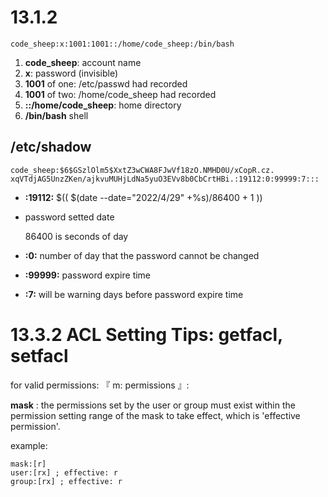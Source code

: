 # 13.1.2
    code_sheep:x:1001:1001::/home/code_sheep:/bin/bash

1. **code_sheep**: account name
2. **x**: password (invisible) 
3. **1001** of one: /etc/passwd had recorded
4. **1001** of two: /home/code_sheep had recorded
5. **::/home/code_sheep**: home directory
6. **/bin/bash** shell

## /etc/shadow
    code_sheep:$6$GSzlOlm5$XxtZ3wCWA8FJwVf18zO.NMHD0U/xCopR.cz. xqVTdjAG5UnzZKen/ajkvuMUHjLdNa5yuO3EVv8b0CbCrtHBi.:19112:0:99999:7:::

- **:19112:** $(( $(date --date="2022/4/29" +%s)/86400 + 1  )) 
- password setted date
    
    86400 is seconds of day  
- **:0:** number of day that the password cannot be changed

- **:99999:** password expire time

- **:7:** will be warning days before password expire time
# 13.3.2 ACL Setting Tips: getfacl, setfacl
for valid permissions: 『 m: permissions 』:

**mask** : the permissions set by the user or group must exist within the permission setting range of the mask to take effect, which is 'effective permission'.

example:

    mask:[r]
    user:[rx] ; effective: r
    group:[rx] ; effective: r
